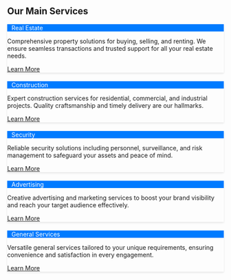 <!-- services section -->
<section class="about_section layout_padding-bottom">
  <div class="container">
    <div class="heading_container text-center">
      <h2>Our Main Services</h2>
    </div>
    <div class="row">
      <div class="col-md-4">
        <div class="card service-card">
          <div class="card-header">
            <i class="fas fa-home" aria-hidden="true"></i> Real Estate
          </div>
          <div class="card-body">
            <p>Comprehensive property solutions for buying, selling, and renting. We ensure seamless transactions and trusted support for all your real estate needs.</p>
          </div>
          <div class="card-footer text-center">
            <a href="#" class="btn btn-primary">Learn More</a>
          </div>
        </div>
      </div>
      <div class="col-md-4">
        <div class="card service-card">
          <div class="card-header">
            <i class="fas fa-hard-hat" aria-hidden="true"></i> Construction
          </div>
          <div class="card-body">
            <p>Expert construction services for residential, commercial, and industrial projects. Quality craftsmanship and timely delivery are our hallmarks.</p>
          </div>
          <div class="card-footer text-center">
            <a href="#" class="btn btn-primary">Learn More</a>
          </div>
        </div>
      </div>
      <div class="col-md-4">
        <div class="card service-card">
          <div class="card-header">
            <i class="fas fa-shield-alt" aria-hidden="true"></i> Security
          </div>
          <div class="card-body">
            <p>Reliable security solutions including personnel, surveillance, and risk management to safeguard your assets and peace of mind.</p>
          </div>
          <div class="card-footer text-center">
            <a href="#" class="btn btn-primary">Learn More</a>
          </div>
        </div>
      </div>
    </div>
    <div class="row mt-4">
      <div class="col-md-6">
        <div class="card service-card">
          <div class="card-header">
            <i class="fas fa-bullhorn" aria-hidden="true"></i> Advertising
          </div>
          <div class="card-body">
            <p>Creative advertising and marketing services to boost your brand visibility and reach your target audience effectively.</p>
          </div>
          <div class="card-footer text-center">
            <a href="#" class="btn btn-primary">Learn More</a>
          </div>
        </div>
      </div>
      <div class="col-md-6">
        <div class="card service-card">
          <div class="card-header">
            <i class="fas fa-toolbox" aria-hidden="true"></i> General Services
          </div>
          <div class="card-body">
            <p>Versatile general services tailored to your unique requirements, ensuring convenience and satisfaction in every engagement.</p>
          </div>
          <div class="card-footer text-center">
            <a href="#" class="btn btn-primary">Learn More</a>
          </div>
        </div>
      </div>
    </div>
  </div>
</section>
<!-- end services section -->

<style>
.service-card {
  margin-bottom: 20px;
  box-shadow: 0 2px 4px rgba(0,0,0,0.1);
  transition: transform 0.3s, box-shadow 0.3s;
}
.service-card:hover {
  transform: translateY(-5px);
  box-shadow: 0 4px 8px rgba(0,0,0,0.2);
}
.service-card .card-header {
  background-color: #007bff;
  color: white;
}
.service-card .card-header i {
  margin-right: 10px;
}
</style>